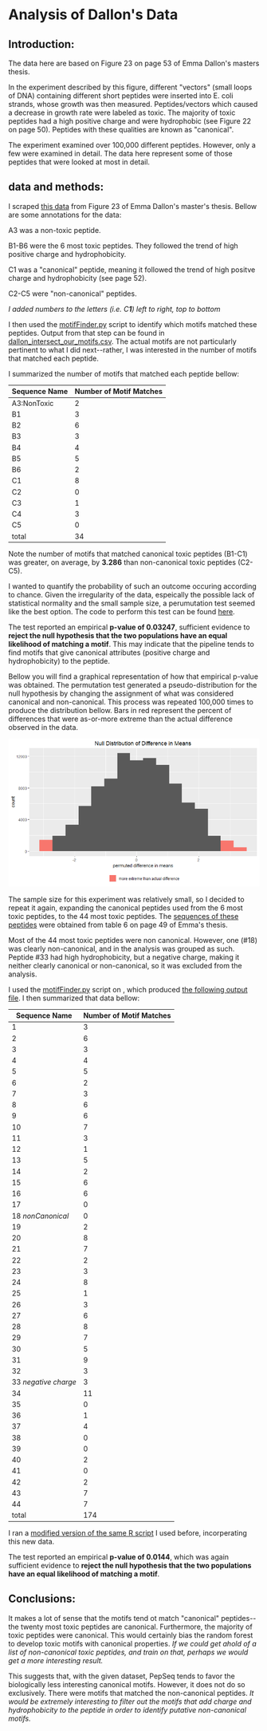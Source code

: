 
# Analysis of Dallon's Data
## Introduction:

The data here are based on Figure 23 on page 53 of Emma Dallon's masters thesis.

In the experiment described by this figure, different "vectors" (small loops of DNA) containing different short peptides were inserted into E. coli strands, whose growth was then measured. Peptides/vectors which caused a decrease in growth rate were labeled as toxic. The majority of toxic peptides had a high positive charge and were hydrophobic (see Figure 22 on page 50). Peptides with these qualities are known as "canonical".

The experiment examined over 100,000 different peptides. However, only a few were examined in detail. The data here represent some of those peptides that were looked at most in detail.

## data and methods:

I scraped [this data](../biological_significance/dallons_peptides.csv) from Figure 23 of Emma Dallon's master's thesis. Bellow are some annotations for the data:

A3 was a non-toxic peptide.

B1-B6 were the 6 most toxic peptides. They followed the trend of high positive charge and hydrophobicity.

C1 was a "canonical" peptide, meaning it followed the trend of high positve charge and hydrophobicity (see page 52).

C2-C5 were "non-canonical" peptides.

*I added numbers to the letters (i.e. C**1**) left to right, top to bottom*

I then used the [motifFinder.py](../biological_significance/motifFinder.py) script to identify which motifs matched these peptides. Output from that step can be found in [dallon_intersect_our_motifs.csv](dallon_intersect_our_motifs.csv). The actual motifs are not particularly pertinent to what I did next--rather, I was interested in the number of motifs that matched each peptide. 

I summarized the number of motifs that matched each peptide bellow:

| Sequence Name | Number of Motif Matches |
| ---- | ---- |
| A3:NonToxic   | 2                       |
| B1            | 3                       |
| B2            | 6                       |
| B3            | 3                       |
| B4            | 4                       |
| B5            | 5                       |
| B6            | 2                       |
| C1            | 8                       |
| C2            | 0                       |
| C3            | 1                       |
| C4            | 3                       |
| C5            | 0                       |
| total         | 34                      |

Note the number of motifs that matched canonical toxic peptides (B1-C1) was greater, on average, by **3.286** than non-canonical toxic peptides (C2-C5).

I wanted to quantify the probability of such an outcome occuring according to chance. Given the irregularity of the data, espeically the possible lack of statistical normality and the small sample size, a perumutation test seemed like the best option. The code to perform this test can be found [here](../biological_significance/permutationTest.R).

The test reported an empirical **p-value of 0.03247**, sufficient evidence to **reject the null hypothesis that the two populations have an equal likelihood of matching a motif**. This may indicate that the pipeline tends to find motifs that give canonical attributes (positive charge and hydrophobicity) to the peptide.

Bellow you will find a graphical representation of how that empirical p-value was obtained. The permutation test generated a pseudo-distribution for the null hypothesis by changing the assignment of what was considered canonical and non-canonical. This process was repeated 100,000 times to produce the distribution bellow. Bars in red represent the percent of differences that were as-or-more extreme than the actual difference observed in the data.

![alt text](https://github.com/tjense25/pep-seq-pipeline/blob/master/biological_significance/dallon_analysis_round_1.png "Permutation Test Null Distribution")

The sample size for this experiment was relatively small, so I decided to repeat it again, expanding the canonical peptides used from the 6 most toxic peptides, to the 44 most toxic peptides. The [sequences of these peptides](../biological_significance/most_toxic.csv) were obtained from table 6 on page 49 of Emma's thesis.

Most of the 44 most toxic peptides were non canonical. However, one (#18) was clearly non-canonical, and in the analysis was grouped as such. Peptide #33 had high hydrophobicity, but a negative charge, making it neither clearly canonical or non-canonical, so it was excluded from the analysis.

I used the [motifFinder.py](../biological_significance/motifFinder.py) script on , which produced [the following output file](../biological_significance/most_toxic_intersect_our_motifs.csv). I then summarized that data bellow:

| Sequence Name | Number of Motif Matches |
| ---- | ---- |
| 1             | 3                       |
| 2             | 6                       |
| 3             | 3                       |
| 4             | 4                       |
| 5             | 5                       |
| 6             | 2                       |
| 7             | 3                       |
| 8             | 6                       |
| 9             | 6                       |
| 10            | 7                       |
| 11            | 3                       |
| 12            | 1                       |
| 13            | 5                       |
| 14            | 2                       |
| 15            | 6                       |
| 16            | 6                       |
| 17            | 0                       |
| 18 *nonCanonical*  | 0                       |
| 19            | 2                       |
| 20            | 8                       |
| 21            | 7                       |
| 22            | 2                       |
| 23            | 3                       |
| 24            | 8                       |
| 25            | 1                       |
| 26            | 3                       |
| 27            | 6                       |
| 28            | 8                       |
| 29            | 7                       |
| 30            | 5                       |
| 31            | 9                       |
| 32            | 3                       |
| 33 *negative charge* | 3                |
| 34            | 11                      |
| 35            | 0                       |
| 36            | 1                       |
| 37            | 4                       |
| 38            | 0                       |
| 39            | 0                       |
| 40            | 2                       |
| 41            | 0                       |
| 42            | 2                       |
| 43            | 7                       |
| 44            | 7                       |
| total         | 174                     |

I ran a [modified version of the same R script](../biological_significance/permutationTest2.R) I used before, incorperating this new data. 

The test reported an empirical **p-value of 0.0144**, which was again sufficient evidence to **reject the null hypothesis that the two populations have an equal likelihood of matching a motif**.

## Conclusions:

It makes a lot of sense that the motifs tend ot match "canonical" peptides--the twenty most toxic peptides are canonical. Furthermore, the majority of toxic peptides were canonical. This would certainly bias the random forest to develop toxic motifs with canonical properties. *If we could get ahold of a list of non-canonical toxic peptides, and train on that, perhaps we would get a more interesting result.*

This suggests that, with the given dataset, PepSeq tends to favor the biologically less interesting canonical motifs. However, it does not do so exclusively. There were motifs that matched the non-canonical peptides. *It would be extremely interesting to filter out the motifs that add charge and hydrophobicity to the peptide in order to identify putative non-canonical motifs.* 


